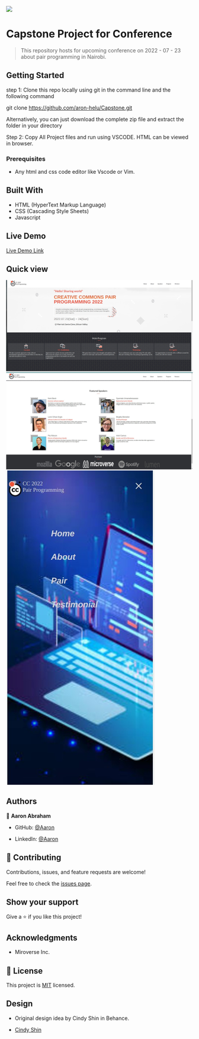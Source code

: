 ![](https://img.shields.io/badge/Microverse-blueviolet)

# Capstone Project for Conference

> This repository hosts for upcoming conference on 2022 - 07 - 23 about pair programming in Nairobi.


## Getting Started

step 1: Clone this repo locally using git in the command line and the following command

git clone https://github.com/aron-helu/Capstone.git

Alternatively, you can just download the complete zip file and extract the folder in your directory

Step 2: Copy All Project files and run using VSCODE. HTML can be viewed in browser.

### Prerequisites

- Any html and css code editor like Vscode or Vim.

## Built With

- HTML (HyperText Markup Language)
- CSS (Cascading Style Sheets)
- Javascript


## Live Demo

[Live  Demo Link](https://aron-helu.github.io/Capstone/)


## Quick view

<img src="./Screenshot from 2022-09-06 08-58-54(1).jpg" alt="quick-view-img">

<img src="./Screenshot from 2022-09-06 08-59-05.jpg" alt="quick-view-img">

<img src="./Screenshot from 2022-09-06 09-00-38.jpg" alt="quick-view-img">


## Authors

👤 **Aaron Abraham**

- GitHub: [@Aaron](https://github.com/aron-helu)

- LinkedIn: [@Aaron](https://www.linkedin.com/in/aron-abraham-90a4321b0/)


## 🤝 Contributing

Contributions, issues, and feature requests are welcome!

Feel free to check the [issues page](../../issues/).


## Show your support

Give a ⭐️ if you like this project!

## Acknowledgments

- Miroverse Inc.


## 📝 License

This project is [MIT](./MIT.md) licensed.

## Design

- Original design idea by Cindy Shin in Behance.

- [Cindy Shin](https://www.behance.net/adagio07)
